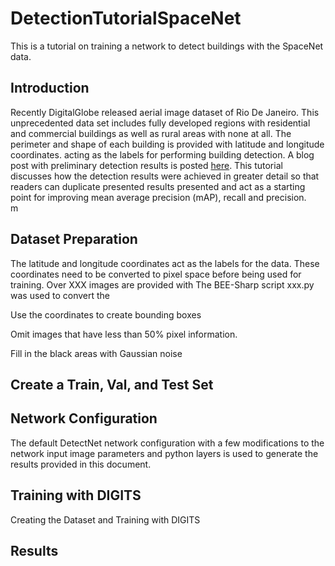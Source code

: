 # DetectionTutorialSpaceNet
This is a tutorial on training a network to detect buildings with the SpaceNet data.

## Introduction
Recently DigitalGlobe released aerial image dataset of Rio De Janeiro. This unprecedented data set includes fully developed regions with residential and commercial buildings as well as rural areas with none at all. The perimeter and shape of each building is provided with latitude and longitude coordinates. acting as the labels for performing building detection. A blog post with preliminary detection results is posted [here](https://devblogs.nvidia.com/parallelforall/exploring-spacenet-dataset-using-digits). This tutorial discusses how the detection results were achieved in greater detail so that readers can duplicate presented results presented and act as a starting point for improving mean average precision (mAP), recall and precision.  
m
## Dataset Preparation
The latitude and longitude coordinates act as the labels for the data. These coordinates need to be converted to pixel space before being used for training.
Over XXX images are provided with
The BEE-Sharp script xxx.py was used to convert the

Use the coordinates to create bounding boxes

Omit images that have less than 50% pixel information.

Fill in the black areas with Gaussian noise

## Create a Train, Val, and Test Set
## Network Configuration
The default DetectNet network configuration with a few modifications to the network input image parameters and python layers is used to generate the results provided in this document.


## Training with DIGITS
Creating the Dataset and Training with DIGITS

## Results
